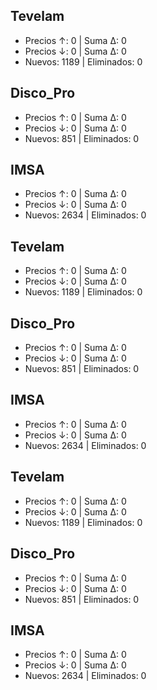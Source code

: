 ## Tevelam
- Precios ↑: 0 | Suma Δ: 0
- Precios ↓: 0 | Suma Δ: 0
- Nuevos: 1189 | Eliminados: 0

## Disco_Pro
- Precios ↑: 0 | Suma Δ: 0
- Precios ↓: 0 | Suma Δ: 0
- Nuevos: 851 | Eliminados: 0

## IMSA
- Precios ↑: 0 | Suma Δ: 0
- Precios ↓: 0 | Suma Δ: 0
- Nuevos: 2634 | Eliminados: 0

## Tevelam
- Precios ↑: 0 | Suma Δ: 0
- Precios ↓: 0 | Suma Δ: 0
- Nuevos: 1189 | Eliminados: 0

## Disco_Pro
- Precios ↑: 0 | Suma Δ: 0
- Precios ↓: 0 | Suma Δ: 0
- Nuevos: 851 | Eliminados: 0

## IMSA
- Precios ↑: 0 | Suma Δ: 0
- Precios ↓: 0 | Suma Δ: 0
- Nuevos: 2634 | Eliminados: 0

## Tevelam
- Precios ↑: 0 | Suma Δ: 0
- Precios ↓: 0 | Suma Δ: 0
- Nuevos: 1189 | Eliminados: 0

## Disco_Pro
- Precios ↑: 0 | Suma Δ: 0
- Precios ↓: 0 | Suma Δ: 0
- Nuevos: 851 | Eliminados: 0

## IMSA
- Precios ↑: 0 | Suma Δ: 0
- Precios ↓: 0 | Suma Δ: 0
- Nuevos: 2634 | Eliminados: 0

